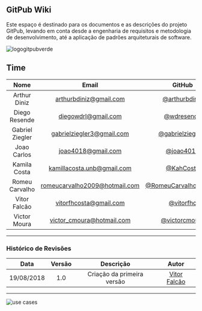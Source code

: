 ## GitPub Wiki

Este espaço é destinado para os documentos e as descrições do projeto GitPub, levando em conta desde a engenharia de requisitos e metodologia de desenvolvimento, até a aplicação de padrões arquiteturais de software.

![logogitpubverde](https://user-images.githubusercontent.com/18370133/44854968-5ba19280-ac40-11e8-9b53-ac2d24449c87.png)

## Time

|         Nome          |               Email               |                 GitHub                                              |
|:---------------------:|:---------------------------------:|:-------------------------------------------------------------------:|
|  Arthur Diniz         |  [arthurbdiniz@gmail.com]()       |   [@arthurbdiniz](https://github.com/arthurbdiniz)                  |
|  Diego Resende        |  [diegowdrl@gmail.com]()          |   [@wdresende](https://github.com/wdresende)                        |
|  Gabriel Ziegler      |  [gabrielziegler3@gmail.com]()    |   [@gabrielziegler3](https://github.com/gabrielziegler3)            |
|  Joao Carlos          |  [joao4018@gmail.com]()           |   [@joao4018](https://github.com/joao4018)                          |
|  Kamila Costa         |  [kamillacosta.unb@gmail.com]()   |   [@KahCosta](https://github.com/KahCosta)                          |
|  Romeu Carvalho       |  [romeucarvalho2009@hotmail.com]()|   [@RomeuCarvalhoAntunes](https://github.com/RomeuCarvalhoAntunes)  |
|  Vitor Falcão         |  [vitorfhcosta@gmail.com]()       |   [@vitorfhc](https://github.com/vitorfhc)                          |
|  Victor Moura         |  [victor_cmoura@hotmail.com]()    |   [@victorcmoura](https://github.com/victorcmoura)                  |
---
### Histórico de Revisões

| Data       | Versão | Descrição            |         Autor             |
|:----------:|:------:|:--------------------:|:-------------------------:|
| 19/08/2018 | 1.0 | Criação da primeira versão  | [Vitor Falcão](https://github.com/vitorfhc) |
---
![use cases](https://github.com/Desenho2018-2/GitPub/blob/master/docs/use_cases.png?raw=true)